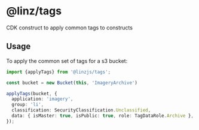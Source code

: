# @linz/tags

CDK construct to apply common tags to constructs


## Usage

To apply the common set of tags for a s3 bucket:

```typescript
import {applyTags} from '@linzjs/tags';

const bucket = new Bucket(this, 'ImageryArchive')

applyTags(bucket, {
  application: 'imagery',
  group: 'li',
  classification: SecurityClassification.Unclassified,
  data: { isMaster: true, isPublic: true, role: TagDataRole.Archive },
});
```


